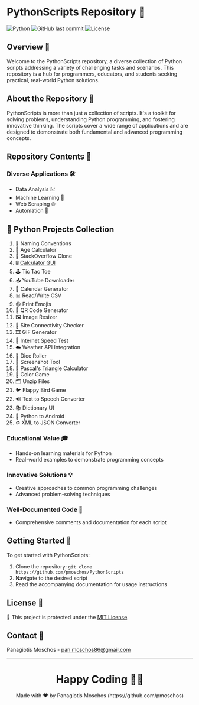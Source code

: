 # PythonScripts Repository 🐍

![Python](https://img.shields.io/badge/language-Python-blue.svg) ![GitHub last commit](https://img.shields.io/github/last-commit/pmoschos/PythonScripts) ![License](https://img.shields.io/badge/license-MIT-green.svg)

## Overview 🌟
Welcome to the PythonScripts repository, a diverse collection of Python scripts addressing a variety of challenging tasks and scenarios. This repository is a hub for programmers, educators, and students seeking practical, real-world Python solutions.

## About the Repository 📖
PythonScripts is more than just a collection of scripts. It's a toolkit for solving problems, understanding Python programming, and fostering innovative thinking. The scripts cover a wide range of applications and are designed to demonstrate both fundamental and advanced programming concepts.

## Repository Contents 📂
### Diverse Applications 🛠️
- Data Analysis 💹
- Machine Learning 🤖
- Web Scraping 🌐
- Automation 🔄

## 🐍 Python Projects Collection

1. 📝 Naming Conventions 
2. 🎂 Age Calculator 
3. 💬 StackOverflow Clone 
4. 🖩 [Calculator GUI](https://github.com/pmoschos/PythonScripts/tree/main/04.calculator_gui)
5. 🕹️ Tic Tac Toe 
6. 📥 YouTube Downloader 
7. 📆 Calendar Generator 
8. 📊 Read/Write CSV 
9. 😃 Print Emojis 
10. 📱 QR Code Generator 
11. 🖼️ Image Resizer 
12. 🔗 Site Connectivity Checker 
13. 🎞️ GIF Generator 
14. 🚀 Internet Speed Test 
15. ☁️ Weather API Integration 
16. 🎲 Dice Roller 
17. 📸 Screenshot Tool 
18. 🔺 Pascal's Triangle Calculator 
19. 🎨 Color Game 
20. 🗂️ Unzip Files 
21. 🐦 Flappy Bird Game 
22. 🔊 Text to Speech Converter 
23. 📚 Dictionary UI 
24. 🤖 Python to Android 
25. ⚙️ XML to JSON Converter 


### Educational Value 🎓
- Hands-on learning materials for Python
- Real-world examples to demonstrate programming concepts

### Innovative Solutions 💡
- Creative approaches to common programming challenges
- Advanced problem-solving techniques

### Well-Documented Code 📄
- Comprehensive comments and documentation for each script

## Getting Started 🚀
To get started with PythonScripts:
1. Clone the repository: `git clone https://github.com/pmoschos/PythonScripts`
2. Navigate to the desired script
3. Read the accompanying documentation for usage instructions

## License 📜
🔐 This project is protected under the [MIT License](https://mit-license.org/).

## Contact 📧
Panagiotis Moschos - pan.moschos86@gmail.com

---
<h1 align=center>Happy Coding 👨‍💻 </h1>

<p align="center">
  Made with ❤️ by Panagiotis Moschos (https://github.com/pmoschos)
</p>

